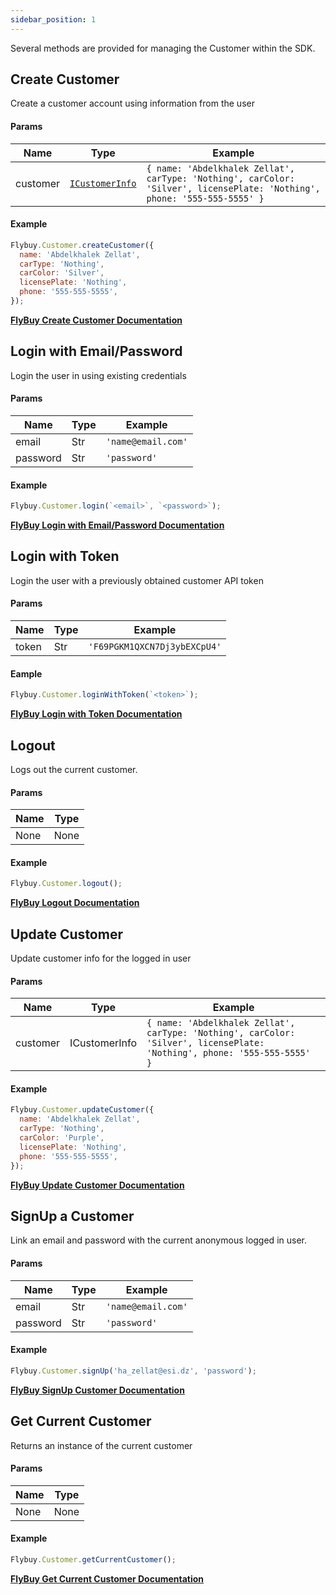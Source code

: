 ```yaml
---
sidebar_position: 1
---
```


Several methods are provided for managing the Customer within the SDK.

## Create Customer

Create a customer account using information from the user

#### Params

| Name     | Type                                     | Example                                                                                                                   |
| -------- | ---------------------------------------- | ------------------------------------------------------------------------------------------------------------------------- |
| customer | [`ICustomerInfo`](../Types/CustomerInfo) | `{ name: 'Abdelkhalek Zellat', carType: 'Nothing', carColor: 'Silver', licensePlate: 'Nothing', phone: '555-555-5555' } ` |

#### Example

```jsx
Flybuy.Customer.createCustomer({
  name: 'Abdelkhalek Zellat',
  carType: 'Nothing',
  carColor: 'Silver',
  licensePlate: 'Nothing',
  phone: '555-555-5555',
});
```

**[FlyBuy Create Customer Documentation](https://www.radiusnetworks.com/developers/flybuy/#/api/v1/customers?id=create-a-customer)**

## Login with Email/Password

Login the user in using existing credentials

#### Params

| Name     | Type | Example            |
| -------- | ---- | ------------------ |
| email    | Str  | `'name@email.com'` |
| password | Str  | `'password'`       |

#### Example

```jsx
Flybuy.Customer.login(`<email>`, `<password>`);
```

**[FlyBuy Login with Email/Password Documentation](https://www.radiusnetworks.com/developers/flybuy/#/sdk-2.0/customer?id=login)**

## Login with Token

Login the user with a previously obtained customer API token

#### Params

| Name  | Type | Example                      |
| ----- | ---- | ---------------------------- |
| token | Str  | `'F69PGKM1QXCN7Dj3ybEXCpU4'` |

#### Eample

```jsx
Flybuy.Customer.loginWithToken(`<token>`);
```

**[FlyBuy Login with Token Documentation](https://www.radiusnetworks.com/developers/flybuy/#/sdk-2.0/customer?id=login-via-customer-token)**

## Logout

Logs out the current customer.

#### Params

| Name | Type |
| ---- | ---- |
| None | None |

#### Example

```jsx
Flybuy.Customer.logout();
```

**[FlyBuy Logout Documentation](https://www.radiusnetworks.com/developers/flybuy/#/sdk-2.0/customer?id=logout)**

## Update Customer

Update customer info for the logged in user

#### Params

| Name     | Type          | Example                                                                                                                  |
| -------- | ------------- | ------------------------------------------------------------------------------------------------------------------------ |
| customer | ICustomerInfo | `{ name: 'Abdelkhalek Zellat', carType: 'Nothing', carColor: 'Silver', licensePlate: 'Nothing', phone: '555-555-5555' }` |

#### Example

```jsx
Flybuy.Customer.updateCustomer({
  name: 'Abdelkhalek Zellat',
  carType: 'Nothing',
  carColor: 'Purple',
  licensePlate: 'Nothing',
  phone: '555-555-5555',
});
```

**[FlyBuy Update Customer Documentation](https://www.radiusnetworks.com/developers/flybuy/#/api/v1/customers?id=update-a-customer)**

## SignUp a Customer

Link an email and password with the current anonymous logged in user.

#### Params

| Name     | Type | Example            |
| -------- | ---- | ------------------ |
| email    | Str  | `'name@email.com'` |
| password | Str  | `'password'`       |

#### Example

```jsx
Flybuy.Customer.signUp('ha_zellat@esi.dz', 'password');
```

**[FlyBuy SignUp Customer Documentation](https://www.radiusnetworks.com/developers/flybuy/#/api/v1/customers?id=sign-up-a-customer)**

## Get Current Customer

Returns an instance of the current customer

#### Params

| Name | Type |
| ---- | ---- |
| None | None |

#### Example

```jsx
Flybuy.Customer.getCurrentCustomer();
```

**[FlyBuy Get Current Customer Documentation](https://www.radiusnetworks.com/developers/flybuy/#/sdk/customer?id=get-the-current-customer)**

